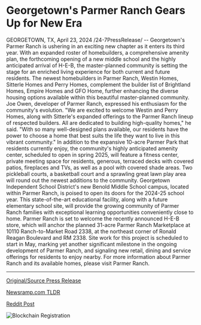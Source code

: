 # Georgetown's Parmer Ranch Gears Up for New Era

GEORGETOWN, TX, April 23, 2024 /24-7PressRelease/ -- Georgetown's Parmer Ranch is ushering in an exciting new chapter as it enters its third year. With an expanded roster of homebuilders, a comprehensive amenity plan, the forthcoming opening of a new middle school and the highly anticipated arrival of H-E-B, the master-planned community is setting the stage for an enriched living experience for both current and future residents.  The newest homebuilders in Parmer Ranch, Westin Homes, Sitterle Homes and Perry Homes, complement the builder list of Brightland Homes, Empire Homes and GFO Home, further enhancing the diverse housing options available within this beautiful master-planned community.  Joe Owen, developer of Parmer Ranch, expressed his enthusiasm for the community's evolution. "We are excited to welcome Westin and Perry Homes, along with Sitterle's expanded offerings to the Parmer Ranch lineup of respected builders. All are dedicated to building high-quality homes," he said. "With so many well-designed plans available, our residents have the power to choose a home that best suits the life they want to live in this vibrant community."   In addition to the expansive 10-acre Parmer Park that residents currently enjoy, the community's highly anticipated amenity center, scheduled to open in spring 2025, will feature a fitness center, private meeting space for residents, generous, terraced decks with covered patios, fireplaces and TVs, as well as a pool with covered shade areas. Two pickleball courts, a basketball court and a sprawling great lawn play area will round out the newest additions to the community.   Georgetown Independent School District's new Benold Middle School campus, located within Parmer Ranch, is poised to open its doors for the 2024-25 school year. This state-of-the-art educational facility, along with a future elementary school site, will provide the growing community of Parmer Ranch families with exceptional learning opportunities conveniently close to home.  Parmer Ranch is set to welcome the recently announced H-E-B store, which will anchor the planned 31-acre Parmer Ranch Marketplace at 10110 Ranch-to-Market Road 2338, at the northeast corner of Ronald Reagan Boulevard and RM 2338. Site work for this project is scheduled to start in May, marking yet another significant milestone in the ongoing development of Parmer Ranch, and signaling new retail, dining and service offerings for residents to enjoy nearby.  For more information about Parmer Ranch and its available homes, please visit Parmer Ranch. 

---

[Original/Source Press Release](https://www.24-7pressrelease.com/press-release/510231/georgetowns-parmer-ranch-gears-up-for-new-era)
                    

[Newsramp.com TLDR](https://newsramp.com/curated-news/exciting-new-developments-at-parmer-ranch-in-georgetown/644d160e4764ff9e6c8a59bd63d88ffc) 

 



[Reddit Post](https://www.reddit.com/r/newsramp/comments/1cayavo/exciting_new_developments_at_parmer_ranch_in/) 



![Blockchain Registration](https://cdn.newsramp.app/24-7PressRelease/qrcode/244/23/pitapicoR5qB.webp)